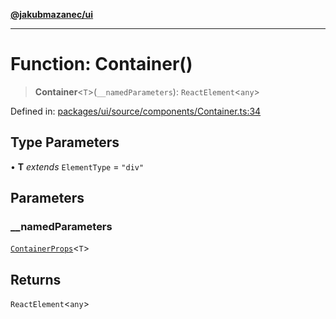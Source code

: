 [**@jakubmazanec/ui**](../README.md)

---

# Function: Container()

> **Container**\<`T`\>(`__namedParameters`): `ReactElement`\<`any`\>

Defined in:
[packages/ui/source/components/Container.ts:34](https://github.com/jakubmazanec/tools/blob/0373298af23ca7b778987184cd6fcccd21ae54be/packages/ui/source/components/Container.ts#L34)

## Type Parameters

• **T** _extends_ `ElementType` = `"div"`

## Parameters

### \_\_namedParameters

[`ContainerProps`](../type-aliases/ContainerProps.md)\<`T`\>

## Returns

`ReactElement`\<`any`\>
